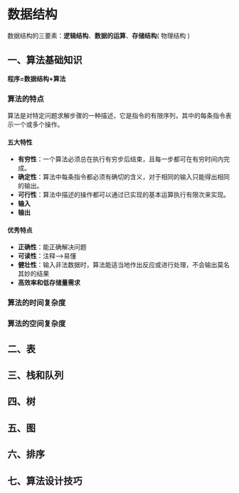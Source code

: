 # 数据结构

数据结构的三要素：**逻辑结构**、**数据的运算**、**存储结构**( 物理结构 )



## 一、算法基础知识

**程序=数据结构+算法**

### 算法的特点

算法是对特定问题求解步骤的一种描述，它是指令的有限序列，其中的每条指令表示一个或多个操作。

#### 五大特性

- **有穷性**：一个算法必须总在执行有穷步后结束，且每一步都可在有穷时间内完成。
- **确定性**：算法中每条指令都必须有确切的含义，对于相同的输入只能得出相同的输出。
- **可行性**：算法中描述的操作都可以通过已实现的基本运算执行有限次来实现。
- **输入**
- **输出**

#### 优秀特点

- **正确性**：能正确解决问题
- **可读性**：注释—>易懂
- **健壮性**：输入非法数据时，算法能适当地作出反应或进行处理，不会输出莫名其妙的结果
- **高效率和低存储量需求**



### 算法的时间复杂度





### 算法的空间复杂度







## 二、表

### 





## 三、栈和队列







## 四、树







## 五、图







## 六、排序







## 七、算法设计技巧











